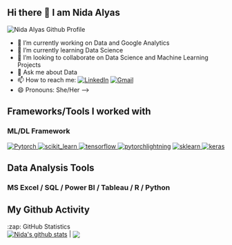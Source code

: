 ## Hi there 👋 I am Nida Alyas

<img src="Untitled (72 × 18 in).png" alt="Nida Alyas Github Profile ">

- 🔭 I’m currently working on Data and Google Analytics
- 🌱 I’m currently learning Data Science
- 👯 I’m looking to collaborate on Data Science and Machine Learning Projects
- 💬 Ask me about Data
- 📫 How to reach me: 
[![LinkedIn](https://img.shields.io/badge/--linkedin?label=LinkedIn&logo=LinkedIn&style=social)](https://www.linkedin.com/in/nidaalyas/)
[![Gmail](https://img.shields.io/badge/--linkedin?label=Gmail&logo=gmail&style=social)](mailto:nida.alyas.comsats@gmail.com)
- 😄 Pronouns: She/Her
--> 

## Frameworks/Tools I worked with  
  ### ML/DL Framework
<a href="https://pytorch.org/" target="_blank"> <img src="https://img.shields.io/badge/PyTorch-EE4C2C?style=for-the-badge&logo=PyTorch&logoColor=white" alt="Pytorch"/> </a>
<a href="https://scikit-learn.org/" target="_blank"> <img src="https://img.shields.io/badge/scikit_learn-F7931E?style=for-the-badge&logo=scikit-learn&logoColor=white" alt="scikit_learn"/> </a>
<a href="https://www.tensorflow.org" target="_blank"> <img src="https://img.shields.io/badge/TensorFlow-FF6F00?style=for-the-badge&logo=TensorFlow&logoColor=white" alt="tensorflow"/> </a>
<a href="https://www.pytorchlightning.ai/" target="_blank"> <img src="https://img.shields.io/badge/PyTorch Lightning-792EE5?style=for-the-badge&logo=PyTorch Lightning&logoColor=white" alt="pytorchlightning"/></a>
  <a href="https://scikit-learn.org/" target="_blank"> <img src="https://img.shields.io/badge/scikit_learn-F7931E?style=for-the-badge&logo=scikit-learn&logoColor=white" alt="sklearn"/> </a>
  <a href="https://keras.io/" target="_blank"> <img src="https://img.shields.io/badge/Keras-D00000?style=for-the-badge&logo=Keras&logoColor=white" alt="keras"/> </a>  

## Data Analysis Tools
### MS Excel / SQL / Power BI / Tableau / R / Python
        
## My Github Activity
<summary>:zap: GitHub Statistics</summary>
<a href="https://github.com/Adinsayla/github-readme-stats"><img align="center" src="https://github-readme-stats.vercel.app/api?username=Adinsayla&show_icons=true&include_all_commits=true&theme=buefy&hide_border=true" alt="Nida's github stats" /></a> | <a href="https://github.com/Adinsayla/github-readme-stats"><img align="center" src="https://github-readme-stats.vercel.app/api/top-langs/?username=Adinsayla&layout=compact&theme=buefy&hide_border=true" /></a>
